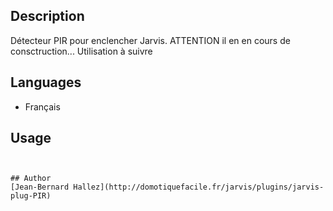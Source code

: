 <!---
IMPORTANT
=========
This README.md is displayed in the WebStore as well as within Jarvis app
Please do not change the structure of this file
Fill-in Description, Usage & Author sections
Make sure to rename the [en] folder into the language code your plugin is written in (ex: fr, es, de, it...)
For multi-language plugin:
- clone the language directory and translate commands/functions.sh
- optionally write the Description / Usage sections in several languages
-->
## Description
Détecteur PIR pour enclencher Jarvis.
ATTENTION il en en cours de consctruction...
Utilisation à suivre


## Languages

* Français


## Usage

```


## Author
[Jean-Bernard Hallez](http://domotiquefacile.fr/jarvis/plugins/jarvis-plug-PIR)


